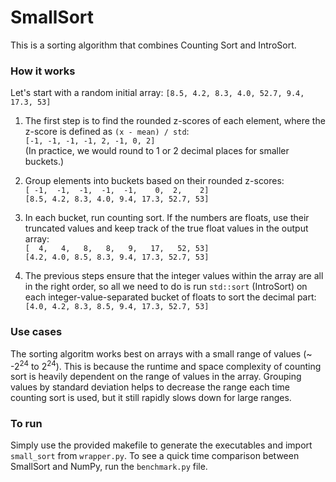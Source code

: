 # SmallSort

This is a sorting algorithm that combines Counting Sort and IntroSort.

### How it works
Let's start with a random initial array: `[8.5, 4.2, 8.3, 4.0, 52.7, 9.4, 17.3, 53]`  
1. The first step is to find the rounded z-scores of each element, where the z-score is defined as `(x - mean) / std`:   
 `[-1, -1, -1, -1, 2, -1, 0, 2]`  
(In practice, we would round to 1 or 2 decimal places for smaller buckets.)  
2. Group elements into buckets based on their rounded z-scores:  
`[ -1,  -1,  -1,  -1,  -1,    0,  2,    2]`    
`[8.5, 4.2, 8.3, 4.0, 9.4, 17.3, 52.7, 53]`

3. In each bucket, run counting sort. If the numbers are floats, use their truncated values and keep track of the true float values in the output array:  
`[  4,   4,   8,   8,   9,   17,   52, 53]`  
`[4.2, 4.0, 8.5, 8.3, 9.4, 17.3, 52.7, 53]`

4. The previous steps ensure that the integer values within the array are all in the right order, so all we need to do is run `std::sort` (IntroSort) on each integer-value-separated
bucket of floats to sort the decimal part:  
`[4.0, 4.2, 8.3, 8.5, 9.4, 17.3, 52.7, 53]`

### Use cases
The sorting algoritm works best on arrays with a small range of values (~ -2<sup>24</sup> to 2<sup>24</sup>). This is because the runtime and space complexity of 
counting sort is heavily dependent on the range of values in the array. Grouping values by standard deviation helps to decrease the range each time counting sort is used,
but it still rapidly slows down for large ranges.

### To run
Simply use the provided makefile to generate the executables and import `small_sort` from `wrapper.py`. To see a quick time comparison between SmallSort and NumPy, run the `benchmark.py` file.
